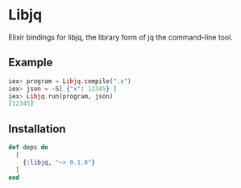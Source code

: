 # Libjq

Elixir bindings for libjq, the library form of jq the command-line tool.

## Example

```elixir
iex> program = Libjq.compile(".x")
iex> json = ~S[ {"x": 12345} ]
iex> Libjq.run(program, json)
[12345]
```

## Installation

```elixir
def deps do
  [
    {:libjq, "~> 0.1.0"}
  ]
end
```
